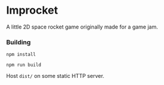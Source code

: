 # Improcket

A little 2D space rocket game originally made for a game jam.

### Building

`npm install`

`npm run build`

Host `dist/` on some static HTTP server.
